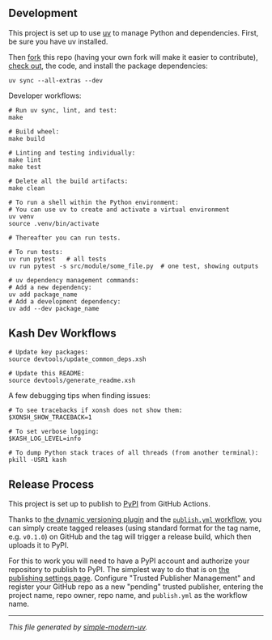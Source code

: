 ## Development

This project is set up to use [uv](https://docs.astral.sh/uv/) to manage Python and
dependencies. First, be sure you have uv installed.

Then [fork](https://github.com/jlevy/kash-shell/fork) this repo (having your own fork
will make it easier to contribute),
[check out](https://docs.github.com/en/repositories/creating-and-managing-repositories/cloning-a-repository),
the code, and install the package dependencies:

```shell
uv sync --all-extras --dev
```

Developer workflows:

```shell
# Run uv sync, lint, and test:
make

# Build wheel:
make build

# Linting and testing individually:
make lint
make test

# Delete all the build artifacts:
make clean

# To run a shell within the Python environment:
# You can use uv to create and activate a virtual environment
uv venv
source .venv/bin/activate

# Thereafter you can run tests.

# To run tests:
uv run pytest   # all tests
uv run pytest -s src/module/some_file.py  # one test, showing outputs

# uv dependency management commands:
# Add a new dependency:
uv add package_name
# Add a development dependency:
uv add --dev package_name
```

## Kash Dev Workflows

```shell
# Update key packages:
source devtools/update_common_deps.xsh

# Update this README:
source devtools/generate_readme.xsh
```

A few debugging tips when finding issues:

```shell
# To see tracebacks if xonsh does not show them:
$XONSH_SHOW_TRACEBACK=1

# To set verbose logging:
$KASH_LOG_LEVEL=info

# To dump Python stack traces of all threads (from another terminal):
pkill -USR1 kash
```

## Release Process

This project is set up to publish to [PyPI](https://pypi.org/) from GitHub Actions.

Thanks to [the dynamic versioning
plugin](https://github.com/ninoseki/uv-dynamic-versioning/) and the
[`publish.yml` workflow](.github/workflows/publish.yml), you can simply create tagged
releases (using standard format for the tag name, e.g. `v0.1.0`) on GitHub and the tag
will trigger a release build, which then uploads it to PyPI.

For this to work you will need to have a PyPI account and authorize your repository to
publish to PyPI. The simplest way to do that is on [the publishing settings
page](https://pypi.org/manage/account/publishing/). Configure "Trusted Publisher
Management" and register your GitHub repo as a new "pending" trusted publisher, entering
the project name, repo owner, repo name, and `publish.yml` as the workflow name.

* * *

*This file generated by [simple-modern-uv](https://github.com/jlevy/simple-modern-uv).*
